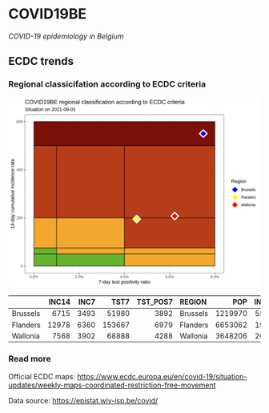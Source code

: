
# COVID19BE

*COVID-19 epidemiology in Belgium*

## ECDC trends

### Regional classicifation according to ECDC criteria

![](COVID9BE-ecdc-trend.png)

|          | INC14 | INC7 |   TST7 | TST\_POS7 | REGION   |     POP | INC14\_RT |       PR7 |          GR |
| :------- | ----: | ---: | -----: | --------: | :------- | ------: | --------: | --------: | ----------: |
| Brussels |  6715 | 3493 |  51980 |      3892 | Brussels | 1219970 |  550.4234 | 0.0748750 |   0.0841092 |
| Flanders | 12978 | 6360 | 153667 |      6979 | Flanders | 6653062 |  195.0681 | 0.0454164 | \-0.0389846 |
| Wallonia |  7568 | 3902 |  68888 |      4288 | Wallonia | 3648206 |  207.4444 | 0.0622460 |   0.0643753 |

### Read more

Official ECDC maps:
<https://www.ecdc.europa.eu/en/covid-19/situation-updates/weekly-maps-coordinated-restriction-free-movement>

Data source: <https://epistat.wiv-isp.be/covid/>
